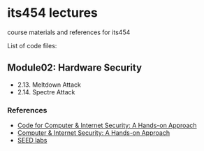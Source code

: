 # its454 lectures
course materials and references for its454

List of code files:

## Module02: Hardware Security
* 2.13. Meltdown Attack
* 2.14. Spectre Attack

### References
* [Code for Computer & Internet Security: A Hands-on Approach](https://github.com/kevin-w-du/BookCode)
* [Computer & Internet Security: A Hands-on Approach](https://www.handsonsecurity.net)
* [SEED labs](https://seedsecuritylabs.org/)